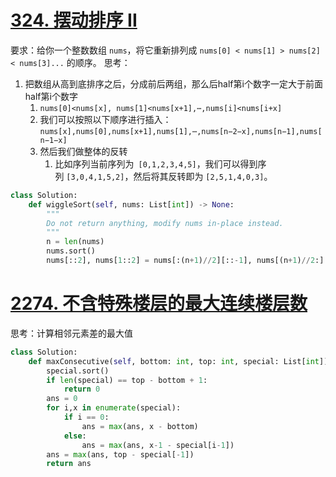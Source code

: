 # [324. 摆动排序 II](https://leetcode.cn/problems/wiggle-sort-ii/)
要求：给你一个整数数组 `nums`，将它重新排列成 `nums[0] < nums[1] > nums[2] < nums[3]...` 的顺序。
思考：
1. 把数组从高到底排序之后，分成前后两组，那么后half第i个数字一定大于前面half第i个数字
	1. `nums[0]<nums[x], nums[1]<nums[x+1],⋯,nums[i]<nums[i+x]`
	2. 我们可以按照以下顺序进行插入：`nums[x],nums[0],nums[x+1],nums[1],⋯,nums[n−2−x],nums[n−1],nums[n−1−x]`
	3. 然后我们做整体的反转
		1. 比如序列当前序列为` [0,1,2,3,4,5]`，我们可以得到序列 `[3,0,4,1,5,2]`，然后将其反转即为 `[2,5,1,4,0,3]`。
```python
class Solution:
    def wiggleSort(self, nums: List[int]) -> None:
        """
        Do not return anything, modify nums in-place instead.
        """
        n = len(nums)
        nums.sort()
        nums[::2], nums[1::2] = nums[:(n+1)//2][::-1], nums[(n+1)//2:][::-1]
```
# [2274. 不含特殊楼层的最大连续楼层数](https://leetcode.cn/problems/maximum-consecutive-floors-without-special-floors/)
思考：计算相邻元素差的最大值
```python
class Solution:
    def maxConsecutive(self, bottom: int, top: int, special: List[int]) -> int:
        special.sort()
        if len(special) == top - bottom + 1:
            return 0
        ans = 0
        for i,x in enumerate(special):
            if i == 0:
                ans = max(ans, x - bottom)
            else:
                ans = max(ans, x-1 - special[i-1])
        ans = max(ans, top - special[-1])
        return ans
```